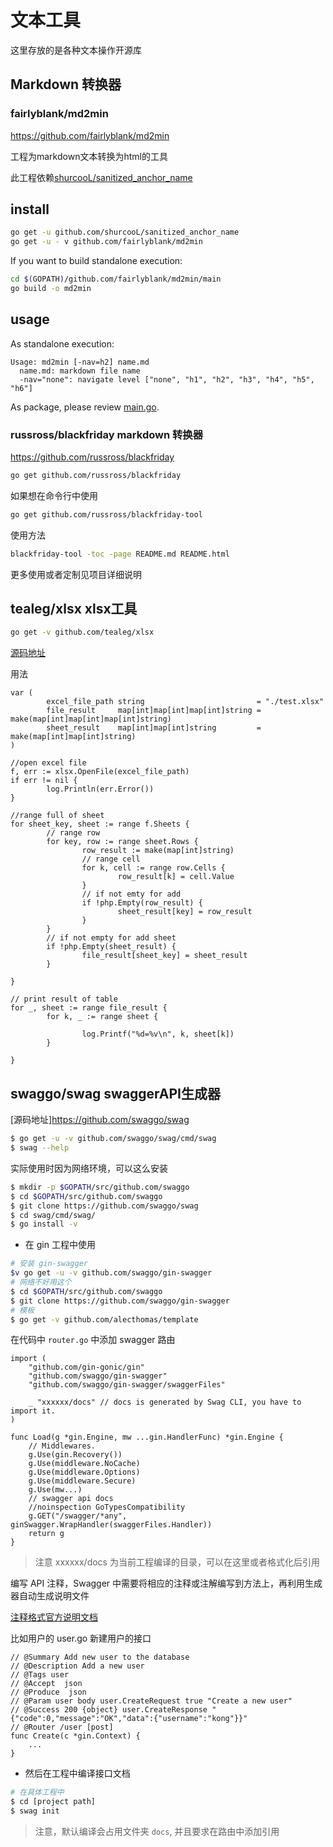 # 文本工具

这里存放的是各种文本操作开源库

## Markdown 转换器

### fairlyblank/md2min

https://github.com/fairlyblank/md2min

工程为markdown文本转换为html的工具

此工程依赖[shurcooL/sanitized_anchor_name](https://github.com/shurcooL/sanitized_anchor_name)

install
-------

```sh
go get -u github.com/shurcooL/sanitized_anchor_name
go get -u - v github.com/fairlyblank/md2min
```

If you want to build standalone execution:

```sh
cd $(GOPATH)/github.com/fairlyblank/md2min/main
go build -o md2min
```

usage
-----

As standalone execution:

	Usage: md2min [-nav=h2] name.md
	  name.md: markdown file name
	  -nav="none": navigate level ["none", "h1", "h2", "h3", "h4", "h5", "h6"]

As package, please review [main.go](https://github.com/fairlyblank/md2min/blob/master/main/main.go).


### russross/blackfriday markdown 转换器

https://github.com/russross/blackfriday

```sh
go get github.com/russross/blackfriday
```

如果想在命令行中使用

```sh
go get github.com/russross/blackfriday-tool
```
使用方法

```sh
blackfriday-tool -toc -page README.md README.html
```

更多使用或者定制见项目详细说明

## tealeg/xlsx xlsx工具

```sh
go get -v github.com/tealeg/xlsx
```

[源码地址](https://github.com/tealeg/xlsx)

用法

```golang
var (
		excel_file_path string                         = "./test.xlsx"
		file_result     map[int]map[int]map[int]string = make(map[int]map[int]map[int]string)
		sheet_result    map[int]map[int]string         = make(map[int]map[int]string)
)

//open excel file
f, err := xlsx.OpenFile(excel_file_path)
if err != nil {
		log.Println(err.Error())
}

//range full of sheet
for sheet_key, sheet := range f.Sheets {
		// range row
		for key, row := range sheet.Rows {
				row_result := make(map[int]string)
				// range cell
				for k, cell := range row.Cells {
						row_result[k] = cell.Value
				}
				// if not emty for add
				if !php.Empty(row_result) {
						sheet_result[key] = row_result
				}
		}
		// if not empty for add sheet
		if !php.Empty(sheet_result) {
				file_result[sheet_key] = sheet_result
		}

}

// print result of table
for _, sheet := range file_result {
		for k, _ := range sheet {

				log.Printf("%d=%v\n", k, sheet[k])
		}

}
```
## swaggo/swag swaggerAPI生成器

[源码地址]https://github.com/swaggo/swag

```bash
$ go get -u -v github.com/swaggo/swag/cmd/swag
$ swag --help
```

实际使用时因为网络环境，可以这么安装

```bash
$ mkdir -p $GOPATH/src/github.com/swaggo
$ cd $GOPATH/src/github.com/swaggo
$ git clone https://github.com/swaggo/swag
$ cd swag/cmd/swag/
$ go install -v
```

- 在 gin 工程中使用

```bash
# 安装 gin-swagger
$v go get -u -v github.com/swaggo/gin-swagger
# 网络不好用这个
$ cd $GOPATH/src/github.com/swaggo
$ git clone https://github.com/swaggo/gin-swagger
# 模板
$ go get -v github.com/alecthomas/template
```

在代码中 `router.go` 中添加 swagger 路由

```golang
import (
	"github.com/gin-gonic/gin"
	"github.com/swaggo/gin-swagger"
	"github.com/swaggo/gin-swagger/swaggerFiles"

	_ "xxxxxx/docs" // docs is generated by Swag CLI, you have to import it.
)

func Load(g *gin.Engine, mw ...gin.HandlerFunc) *gin.Engine {
	// Middlewares.
	g.Use(gin.Recovery())
	g.Use(middleware.NoCache)
	g.Use(middleware.Options)
	g.Use(middleware.Secure)
	g.Use(mw...)
	// swagger api docs
	//noinspection GoTypesCompatibility
	g.GET("/swagger/*any", ginSwagger.WrapHandler(swaggerFiles.Handler))
	return g
}
```

> 注意 xxxxxx/docs 为当前工程编译的目录，可以在这里或者格式化后引用

编写 API 注释，Swagger 中需要将相应的注释或注解编写到方法上，再利用生成器自动生成说明文件

[注释格式官方说明文档](https://swaggo.github.io/swaggo.io/declarative_comments_format/)

比如用户的 user.go 新建用户的接口

```golang
// @Summary Add new user to the database
// @Description Add a new user
// @Tags user
// @Accept  json
// @Produce  json
// @Param user body user.CreateRequest true "Create a new user"
// @Success 200 {object} user.CreateResponse "{"code":0,"message":"OK","data":{"username":"kong"}}"
// @Router /user [post]
func Create(c *gin.Context) {
    ...
}
```

- 然后在工程中编译接口文档

```bash
# 在具体工程中
$ cd [project path]
$ swag init
```

> 注意，默认编译会占用文件夹 `docs`, 并且要求在路由中添加引用